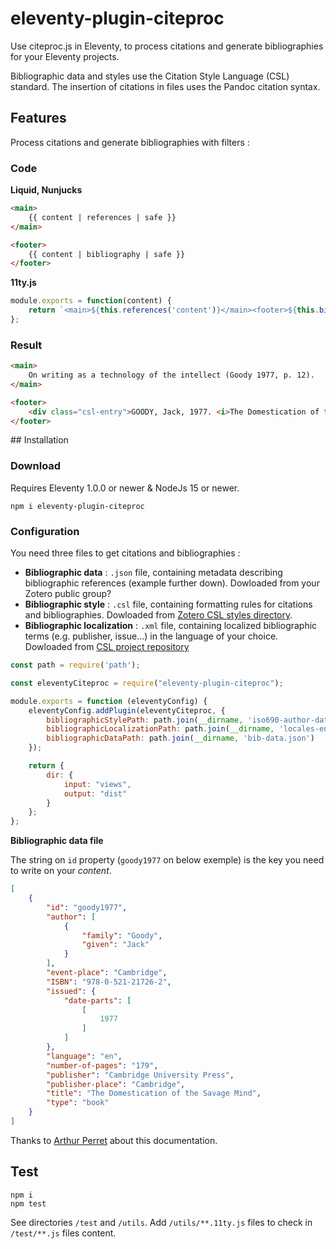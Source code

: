 # eleventy-plugin-citeproc

Use citeproc.js in Eleventy, to process citations and generate bibliographies for your Eleventy projects.

Bibliographic data and styles use the Citation Style Language (CSL) standard. The insertion of citations in files uses the Pandoc citation syntax.

## Features

Process citations and generate bibliographies with filters :

### Code

**Liquid, Nunjucks**

```html
<main>
    {{ content | references | safe }}
</main>

<footer>
    {{ content | bibliography | safe }}
</footer>
```

**11ty.js**

```js
module.exports = function(content) {
    return `<main>${this.references('content')}</main><footer>${this.bibliography(content)}</footer>`
};
```

### Result

```html
<main>
    On writing as a technology of the intellect (Goody 1977, p. 12).
</main>

<footer>
    <div class="csl-entry">GOODY, Jack, 1977. <i>The Domestication of the Savage Mind</i>. Cambridge : Cambridge University Press. ISBN 978-0-521-21726-2. </div>
</footer>
```

## Installation

### Download

Requires Eleventy 1.0.0 or newer & NodeJs 15 or newer.

```
npm i eleventy-plugin-citeproc
```

### Configuration

You need three files to get citations and bibliographies :

- **Bibliographic data** : `.json` file, containing metadata describing bibliographic references (example further down). Dowloaded from your Zotero public group?
- **Bibliographic style** : `.csl` file, containing formatting rules for citations and bibliographies. Dowloaded from [Zotero CSL styles directory](https://www.zotero.org/styles).
- **Bibliographic localization** : `.xml` file, containing localized bibliographic terms (e.g. publisher, issue…) in the language of your choice. Dowloaded from [CSL project repository](https://github.com/citation-style-language/locales/tree/6b0cb4689127a69852f48608b6d1a879900f418b)

```js
const path = require('path');

const eleventyCiteproc = require("eleventy-plugin-citeproc");

module.exports = function (eleventyConfig) {
    eleventyConfig.addPlugin(eleventyCiteproc, {
        bibliographicStylePath: path.join(__dirname, 'iso690-author-date-fr-no-abstract.csl'),
        bibliographicLocalizationPath: path.join(__dirname, 'locales-en-GB.xml'),
        bibliographicDataPath: path.join(__dirname, 'bib-data.json')
    });

    return {
        dir: {
            input: "views",
            output: "dist"
        }
    };
};
```

**Bibliographic data file**

The string on `id` property (`goody1977` on below exemple) is the key you need to write on your *content*.

```json
[
    {
        "id": "goody1977",
        "author": [
            {
                "family": "Goody",
                "given": "Jack"
            }
        ],
        "event-place": "Cambridge",
        "ISBN": "978-0-521-21726-2",
        "issued": {
            "date-parts": [
                [
                    1977
                ]
            ]
        },
        "language": "en",
        "number-of-pages": "179",
        "publisher": "Cambridge University Press",
        "publisher-place": "Cambridge",
        "title": "The Domestication of the Savage Mind",
        "type": "book"
    }
]
```

Thanks to [Arthur Perret](https://github.com/infologie) about this documentation.

## Test

```
npm i
npm test
```

See directories `/test` and `/utils`. Add `/utils/**.11ty.js` files to check in `/test/**.js` files content. 